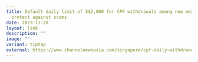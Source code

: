 ```yaml
---
title: Default daily limit of S$2,000 for CPF withdrawals among new measures to
  protect against scams
date: 2023-11-20
layout: link
description: ""
image: ""
variant: tiptap
external: https://www.channelnewsasia.com/singapore/cpf-daily-withdrawal-limit-default-online-2000-protect-scams-3933291
---
```

